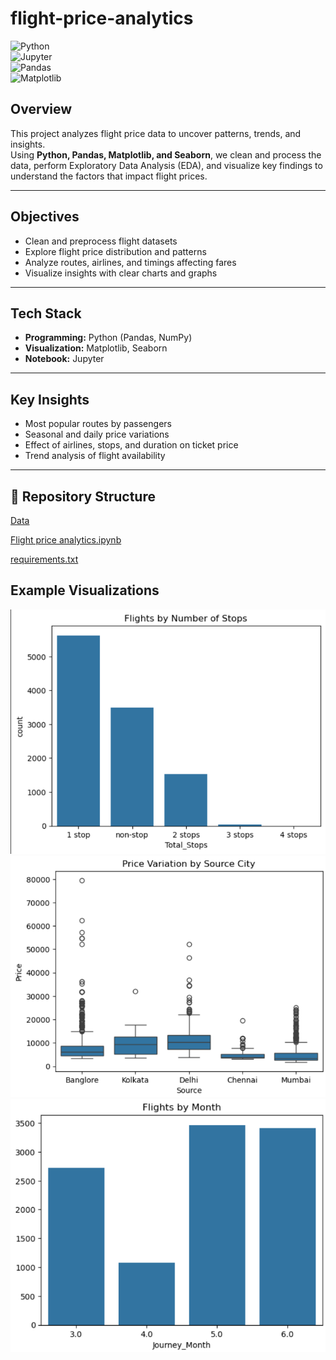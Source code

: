 # flight-price-analytics
![Python](https://img.shields.io/badge/Python-3.8%2B-blue)  
![Jupyter](https://img.shields.io/badge/Jupyter-Notebook-orange)  
![Pandas](https://img.shields.io/badge/Pandas-Data%20Analysis-yellowgreen)  
![Matplotlib](https://img.shields.io/badge/Matplotlib-Visualization-red)  


## Overview
This project analyzes flight price data to uncover patterns, trends, and insights.  
Using **Python, Pandas, Matplotlib, and Seaborn**, we clean and process the data, perform Exploratory Data Analysis (EDA), and visualize key findings to understand the factors that impact flight prices.

---

## Objectives
- Clean and preprocess flight datasets  
- Explore flight price distribution and patterns  
- Analyze routes, airlines, and timings affecting fares  
- Visualize insights with clear charts and graphs  

---

## Tech Stack
- **Programming:** Python (Pandas, NumPy)  
- **Visualization:** Matplotlib, Seaborn  
- **Notebook:** Jupyter  

---

## Key Insights
- Most popular routes by passengers  
- Seasonal and daily price variations  
- Effect of airlines, stops, and duration on ticket price  
- Trend analysis of flight availability  

---

## 📂 Repository Structure
[Data](https://github.com/alok-insights-ai/flight-price-analytics/blob/main/Data_Train.xlsx)

[Flight price analytics.ipynb](https://github.com/alok-insights-ai/flight-price-analytics/blob/main/Flight%20price%20analytics%20.ipynb)

[requirements.txt](https://github.com/alok-insights-ai/flight-price-analytics/blob/main/requirements.txt)

## Example Visualizations
![image alt](https://github.com/alok-insights-ai/flight-price-analytics/blob/main/Screenshot%202025-09-02%20213414.png?raw=true)
![image alt](https://github.com/alok-insights-ai/flight-price-analytics/blob/main/Screenshot%202025-09-02%20213432.png?raw=true)
![image alt](https://github.com/alok-insights-ai/flight-price-analytics/blob/main/Screenshot%202025-09-02%20213450.png?raw=true)


